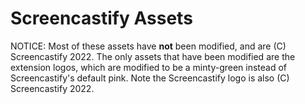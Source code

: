 # Screencastify Assets
NOTICE: Most of these assets have **not** been modified, and are (C) Screencastify 2022. The only assets that have been modified are the extension logos, which are modified to be a minty-green instead of Screencastify's default pink. Note the Screencastify logo is also (C) Screencastify 2022.
